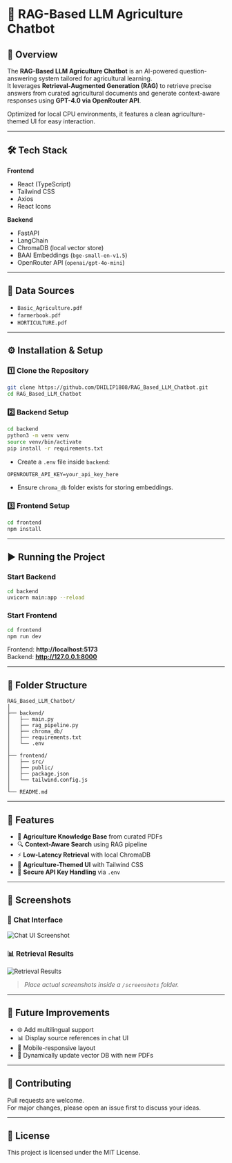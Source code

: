 # 🌾 RAG-Based LLM Agriculture Chatbot

## 📌 Overview
The **RAG-Based LLM Agriculture Chatbot** is an AI-powered question-answering system tailored for agricultural learning.  
It leverages **Retrieval-Augmented Generation (RAG)** to retrieve precise answers from curated agricultural documents and generate context-aware responses using **GPT-4.0 via OpenRouter API**.

Optimized for local CPU environments, it features a clean agriculture-themed UI for easy interaction.

---

## 🛠 Tech Stack

**Frontend**  
- React (TypeScript)  
- Tailwind CSS  
- Axios  
- React Icons  

**Backend**  
- FastAPI  
- LangChain  
- ChromaDB (local vector store)  
- BAAI Embeddings (`bge-small-en-v1.5`)  
- OpenRouter API (`openai/gpt-4o-mini`)  

---

## 📂 Data Sources
- `Basic_Agriculture.pdf`
- `farmerbook.pdf`
- `HORTICULTURE.pdf`

---

## ⚙️ Installation & Setup

### 1️⃣ Clone the Repository
```bash
git clone https://github.com/DHILIP1808/RAG_Based_LLM_Chatbot.git
cd RAG_Based_LLM_Chatbot
```

### 2️⃣ Backend Setup
```bash
cd backend
python3 -m venv venv
source venv/bin/activate
pip install -r requirements.txt
```
- Create a `.env` file inside `backend`:
```env
OPENROUTER_API_KEY=your_api_key_here
```
- Ensure `chroma_db` folder exists for storing embeddings.

### 3️⃣ Frontend Setup
```bash
cd frontend
npm install
```

---

## ▶️ Running the Project

### Start Backend
```bash
cd backend
uvicorn main:app --reload
```

### Start Frontend
```bash
cd frontend
npm run dev
```

Frontend: **http://localhost:5173**  
Backend: **http://127.0.0.1:8000**

---

## 📂 Folder Structure
```
RAG_Based_LLM_Chatbot/
│
├── backend/
│   ├── main.py
│   ├── rag_pipeline.py
│   ├── chroma_db/
│   ├── requirements.txt
│   └── .env
│
├── frontend/
│   ├── src/
│   ├── public/
│   ├── package.json
│   └── tailwind.config.js
│
└── README.md
```

---

## 🌟 Features
- 📖 **Agriculture Knowledge Base** from curated PDFs  
- 🔍 **Context-Aware Search** using RAG pipeline  
- ⚡ **Low-Latency Retrieval** with local ChromaDB  
- 🎨 **Agriculture-Themed UI** with Tailwind CSS  
- 🔑 **Secure API Key Handling** via `.env`  

---

## 📸 Screenshots

### 💬 Chat Interface
![Chat UI Screenshot](./screenshots/chat_ui.png)

### 📊 Retrieval Results
![Retrieval Results](./screenshots/retrieval_results.png)

> *Place actual screenshots inside a `/screenshots` folder.*

---

## 🚀 Future Improvements
- 🌐 Add multilingual support  
- 📊 Display source references in chat UI  
- 📱 Mobile-responsive layout  
- 🔄 Dynamically update vector DB with new PDFs  

---

## 🤝 Contributing
Pull requests are welcome.  
For major changes, please open an issue first to discuss your ideas.

---

## 📜 License
This project is licensed under the MIT License.
